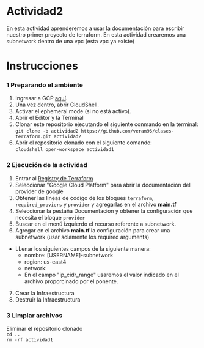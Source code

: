 # Actividad2
En esta actividad aprenderemos a usar la documentación para escribir nuestro
primer proyecto de terraform.
En esta actividad crearemos una subnetwork dentro de una vpc (esta vpc ya existe)

# Instrucciones
### 1 Preparando el ambiente
1. Ingresar a GCP [aquí](https://console.cloud.google.com/welcome?project=crp-dev-cloudsrv-test&supportedpurview=project).
2. Una vez dentro, abrir CloudShell.
3. Activar el ephemeral mode (si no está activo).
4. Abrir el Editor y la Terminal
5. Clonar este repositorio ejecutando el siguiente conmando en la terminal: <br/>
`git clone -b actividad2 https://github.com/veram96/clases-terraform.git actividad2`<br/>
6. Abrir el repositorio clonado con el siguiente comando:<br/>
`cloudshell open-workspace actividad1`<br/>

### 2 Ejecución de la actividad
1. Entrar al [Registry de Terraform](https://registry.terraform.io/browse/providers)
2. Seleccionar "Google Cloud Platform" para abrir la documentación del provider de google
3. Obtener las lineas de código de los bloques `terraform`, `required_proviers` y `provider`
y agregarlas en el archivo **main.tf**
4. Seleccionar la pestaña Documentacion y obtener la configuración que necesita el bloque `provider`
5. Buscar en el menú izquierdo el recurso referente a subnetwork.
6. Agregar en el archivo **main.tf** la configuración para crear una subnetwork (usar solamente los required arguments)
  - LLenar los siguientes campos de la siguiente manera:
    - nombre: [USERNAME]-subnetwork
    - region: us-east4
    - network: 
    - En el campo "ip_cidr_range" usaremos el valor indicado en el archivo proporcinado por el ponente.
7. Crear la Infraestructura
8. Destruir la Infraestructura

### 3 Limpiar archivos
Eliminar el repositorio clonado<br/>
`cd ..`<br/>
`rm -rf actividad1`